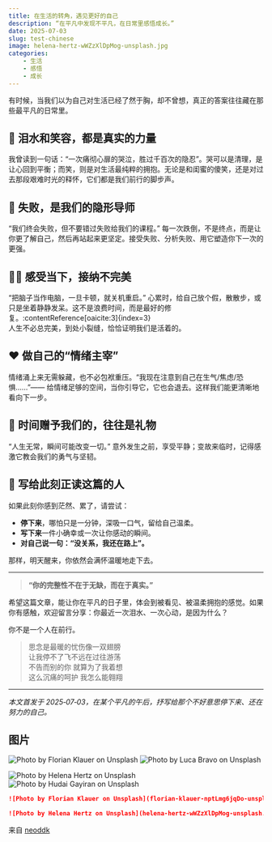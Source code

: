 ```yaml
---
title: 在生活的转角，遇见更好的自己
description: “在平凡中发现不平凡，在日常里感悟成长。”
date: 2025-07-03
slug: test-chinese
image: helena-hertz-wWZzXlDpMog-unsplash.jpg
categories:
    - 生活
    - 感悟
    - 成长
---
```


有时候，当我们以为自己对生活已经了然于胸，却不曾想，真正的答案往往藏在那些最平凡的日常里。

## 🌱 泪水和笑容，都是真实的力量

我曾读到一句话：“一次痛彻心扉的哭泣，胜过千百次的隐忍”。哭可以是清理，是让心回到平衡；而笑，则是对生活最纯粹的拥抱。无论是和闺蜜的傻笑，还是对过去那段艰难时光的释怀，它们都是我们前行的脚步声。

## 🧭 失败，是我们的隐形导师

“我们终会失败，但不要错过失败给我们的课程。” 每一次跌倒，不是终点，而是让你更了解自己，然后再站起来更坚定。接受失败、分析失败、用它塑造你下一次的更强。

## 🧘‍♀️ 感受当下，接纳不完美

“把脑子当作电脑，一旦卡顿，就关机重启。” 心累时，给自己放个假，散散步，或只是坐着静静发呆。这不是浪费时间，而是最好的修复。:contentReference[oaicite:3]{index=3}  
人生不必总完美，到处小裂缝，恰恰证明我们是活着的。

## ❤️ 做自己的“情绪主宰”

情绪涌上来无需躲藏，也不必包袱重压。“我现在注意到自己在生气/焦虑/恐惧……”—— 给情绪足够的空间，当你引导它，它也会退去。这样我们能更清晰地看向下一步。

## 🎁 时间赠予我们的，往往是礼物

“人生无常，瞬间可能改变一切。” 意外发生之前，享受平静；变故来临时，记得感激它教会我们的勇气与坚韧。

## 🌄 写给此刻正读这篇的人

如果此刻你感到茫然、累了，请尝试：

- **停下来**，哪怕只是一分钟，深吸一口气，留给自己温柔。
- **写下来**一件小确幸或一次让你感动的瞬间。
- **对自己说一句：“没关系，我还在路上”。**

那样，明天醒来，你依然会满怀温暖地走下去。

---

> **“你的完整性不在于无缺，而在于真实。”**

希望这篇文章，能让你在平凡的日子里，体会到被看见、被温柔拥抱的感觉。如果你有感触，欢迎留言分享：你最近一次泪水、一次心动，是因为什么？

你不是一个人在前行。

> 思念是最暖的忧伤像一双翅膀  
> 让我停不了飞不远在过往游荡  
> 不告而别的你 就算为了我着想  
> 这么沉痛的呵护 我怎么能翱翔  

---

*本文首发于 2025‑07‑03，在某个平凡的午后，抒写给那个不好意思停下来、还在努力的自己。*

## 图片

![Photo by Florian Klauer on Unsplash](florian-klauer-nptLmg6jqDo-unsplash.jpg)  ![Photo by Luca Bravo on Unsplash](luca-bravo-alS7ewQ41M8-unsplash.jpg) 

![Photo by Helena Hertz on Unsplash](helena-hertz-wWZzXlDpMog-unsplash.jpg)  ![Photo by Hudai Gayiran on Unsplash](hudai-gayiran-3Od_VKcDEAA-unsplash.jpg)

```markdown
![Photo by Florian Klauer on Unsplash](florian-klauer-nptLmg6jqDo-unsplash.jpg)  ![Photo by Luca Bravo on Unsplash](luca-bravo-alS7ewQ41M8-unsplash.jpg) 

![Photo by Helena Hertz on Unsplash](helena-hertz-wWZzXlDpMog-unsplash.jpg)  ![Photo by Hudai Gayiran on Unsplash](hudai-gayiran-3Od_VKcDEAA-unsplash.jpg)
```

来自 [neoddk](https://github.com/neoddk)